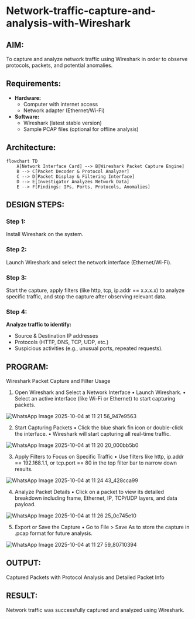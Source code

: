 # Network-traffic-capture-and-analysis-with-Wireshark
## AIM:
To capture and analyze network traffic using Wireshark in order to observe protocols, packets, and potential anomalies.
## Requirements:
- **Hardware:**
    - Computer with internet access
    - Network adapter (Ethernet/Wi-Fi)
- **Software:**
    - Wireshark (latest stable version)
    - Sample PCAP files (optional for offline analysis)
## Architecture:
```mermaid
flowchart TD
    A[Network Interface Card] --> B[Wireshark Packet Capture Engine]
    B --> C[Packet Decoder & Protocol Analyzer]
    C --> D[Packet Display & Filtering Interface]
    D --> E[Investigator Analyzes Network Data]
    E --> F[Findings: IPs, Ports, Protocols, Anomalies]
```
## DESIGN STEPS:
### Step 1:
Install Wireshark on the system.

### Step 2:
Launch Wireshark and select the network interface (Ethernet/Wi-Fi).

### Step 3:
Start the capture, apply filters (like http, tcp, ip.addr == x.x.x.x) to analyze specific traffic, and stop the capture after observing relevant data.
### Step 4:
**Analyze traffic to identify:**
  - Source & Destination IP addresses
  - Protocols (HTTP, DNS, TCP, UDP, etc.)
  - Suspicious activities (e.g., unusual ports, repeated requests).
## PROGRAM:
Wireshark Packet Capture and Filter Usage

1. Open Wireshark and Select a Network Interface
• Launch Wireshark. • Select an active interface (like Wi-Fi or Ethernet) to start capturing packets.

![WhatsApp Image 2025-10-04 at 11 21 56_947e9563](https://github.com/user-attachments/assets/70fbc780-a387-44ac-9611-4a98fffef0de)


2. Start Capturing Packets
• Click the blue shark fin icon or double-click the interface. • Wireshark will start capturing all real-time traffic.

![WhatsApp Image 2025-10-04 at 11 20 20_000bb5b0](https://github.com/user-attachments/assets/3bd00f7a-54e9-47db-ba0c-57c6f8a9b310)


3. Apply Filters to Focus on Specific Traffic
• Use filters like http, ip.addr == 192.168.1.1, or tcp.port == 80 in the top filter bar to narrow down results.

![WhatsApp Image 2025-10-04 at 11 24 43_428cca99](https://github.com/user-attachments/assets/05ed4224-8006-4d25-ab35-a92abb973fc2)


4. Analyze Packet Details
• Click on a packet to view its detailed breakdown including frame, Ethernet, IP, TCP/UDP layers, and data payload.

![WhatsApp Image 2025-10-04 at 11 26 25_0c745e10](https://github.com/user-attachments/assets/3e7536a3-7076-4c60-979e-bdca697ab613)


5. Export or Save the Capture
• Go to File > Save As to store the capture in .pcap format for future analysis.

![WhatsApp Image 2025-10-04 at 11 27 59_80710394](https://github.com/user-attachments/assets/7369f32d-eb21-43ff-af80-c53c2ff3f5df)


## OUTPUT:
Captured Packets with Protocol Analysis and Detailed Packet Info

## RESULT:
Network traffic was successfully captured and analyzed using Wireshark.
